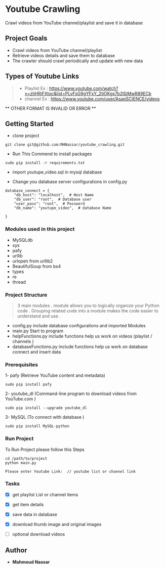 # Youtube Crawling

Crawl videos from YouTube channel/playlist  and save it in database

## Project Goals

* Crawl videos from YouTube channel/playlist
* Retrieve videos details and save them to database
* The crawler should crawl periodically and update with new data

## Types of Youtube Links

> * Playlist Ex : https://www.youtube.com/watch?v=ztiHRiFXtoc&list=PLvFsG9gYFxY_2tiOKgs7b2lSjMwR89ECb
> * channel  Ex : https://www.youtube.com/user/AsapSCIENCE/videos

** OTHER FORMAT IS INVALID OR ERROR **


## Getting Started

* clone project

```
git clone git@github.com:MHNassar/youtube_crawling.git
```
* Run This Commend to install packages 
```
sudo pip install -r requirements.txt
```
* import youtupe_video.sql in mysql database

* Change you database server configurations in config.py

```
database_connect = {
    "db_host": "localhost",  # Host Name
    "db_user": "root",  # Database user
    "user_pass": "root",  # Password
    "db_name": "youtupe_video",  # database Name

}
```




### Modules used in this project
- MySQLdb
- sys
- pafy
- urllib
- urlopen from urllib2
- BeautifulSoup from bs4
- types
- re
- thread

### Project Structure

> 3 main modules . module allows you to logically organize your Python code .
Grouping related code into a module makes the code easier to understand and use .

* config.py include database configurations and imported Modules 
* main.py Start to program
* helpFunctions.py include functions help us work on videos (playlist / channels )
* databaseFunctions.py include functions help us work on database  connect and insert data

### Prerequisites

1- pafy (Retrieve YouTube content and metadata)

```
sudo pip install pafy

```
2- youtube_dl (Command-line program to download videos from YouTube.com )

```
sudo pip install --upgrade youtube_dl

```
3- MySQL (To connect with database )

```
sudo pip install MySQL-python

```
### Run Project
To Run Project please follow this Steps
```
cd /path/to/project
python main.py

Please enter Youtube Link:  // youtube list or channel link

```
### Tasks

- [x] get playlist List or channel  items
- [x] get item details
- [x] save data in database
- [x] download thumb image and original images
- [ ] optional download videos


## Author

* **Mahmoud Nassar**

